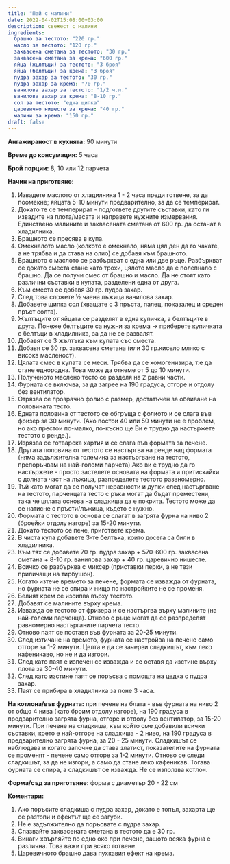 ```yaml
---
title: "Пай с малини"
date: 2022-04-02T15:08:00+03:00
description: свежест с малини
ingredients:
  брашно за тестото: "220 гр."
  масло за тестото: "120 гр."
  заквасена сметана за тестото: "30 гр."
  заквасена сметана за крема: "600 гр."
  яйца (жълтъци) за тестото: "3 броя"
  яйца (белтъци) за крема: "3 броя"
  пудра захар за тестото: "30 гр."
  пудра захар за крема: "70 гр."
  ванилова захар за тестото: "1/2 ч.л."
  ванилова захар за крема: "8-10 гр."
  сол за тестото: "една щипка"
  царевично нишесте за крема: "40 гр."
  малини за крема: "150 гр."
draft: false
---
```


**Ангажираност в кухнята:** 90 минути

**Време до консумация:** 5 часа

**Брой порции:** 8, 10 или 12 парчета

**Начин на приготвяне:**

1. Извадете маслото от хладилника 1 - 2 часа преди готвене, за да поомекне; яйцата 5-10 минути предварително, за да се темперират.
2. Докато те се темперират - подгответе другите съставки, като ги извадите на плота/масата и направете нужните измервания. Единствено малините и заквасената сметана от 600 гр. да останат в хладилника.
3. Брашното се пресява в купа.
4. Омекналото масло (колкото е омекнало, няма цял ден да го чакате, а не трябва и да става на олио) се добавя към брашното.
5. Брашното с маслото се разбъркват с една или две ръце. Разбъркват се докато сместа стане като трохи, цялото масло да е полепнало с брашно. Да се получи смес от брашно и масло. Да не стоят като различни съставки в купата, разделени една от друга.
6. Към сместа се добавя 30 гр. пудра захар. 
7. След това сложете ½ чаена лъжица ванилова захар.
8. Добавете щипка сол (хващате с 3 пръста, палец, показалец и среден пръст солта).
9. Жълтъците от яйцата се разделят в една купичка, а белтъците в друга. Понеже белтъците са нужни за крема → приберете купичката с белтъци в хладилника, за да не се развалят.
10. Добавят се 3 жълтъка към купата със сместа.
11. Добавя се 30 гр. заквасена сметана (или 30 гр.кисело мляко с висока масленост).
12. Цялата смес в купата се меси. Трябва да се хомогенизира, т.е да стане еднородна. Това може да отнеме от 5 до 10 минути.
13. Полученото маслено тесто се разделя на 2 равни части.
14. Фурната се включва, за да загрее на 190 градуса, отгоре и отдолу без вентилатор.
15. Отрязва се прозрачно фолио с размер, достатъчен за обвиване на половината тесто. 
16. Едната половина от тестото се обгръща с фолиото и се слага във фризер за 30 минути. (Ако постои 40 или 50 минути не е проблем, но ако престои по-малко, по-късно ще Ви е трудно да настържете тестото с ренде.).
17. Изрязва се готварска хартия и се слага във формата за печене.
18. Другата половина от тестото се настъргва на ренде над формата (няма задължителна големина за настъргване на тестото, препоръчвам на най-големи парчета).Ако ви е трудно да го настържете - просто застелете основата на формата и притискайки с долната част на лъжица, разпределете тестото развномерно.
19. Тъй като могат да се получат неравности и дупки след настъргване на тестото, парченцата тесто с ръка могат да бъдат преместени, така че цялата основа на сладкиша да е покрита. Тестото може да се натисне с пръсти/лъжица, където е нужно.
20. Формата с тестото в основа се слагат в загрята фурна на ниво 2 (броейки отдолу нагоре) за 15-20 минути.
21. Докато тестото се пече, пригответе крема.
22. В чиста купа добавете 3-те белтъка, които досега са били в хладилника.
23. Към тях се добавете 70 гр. пудра захар + 570-600 гр. заквасена сметана + 8-10 гр. ванилова захар + 40 гр. царевично нишесте.
24. Всичко се разбърква с миксер (приставки перки, а не тези приличащи на тирбушон).
25. Когато изтече времето за печене, формата се изважда от фурната, но фурната не се спира и нищо по настройките не се променя.
26. Белият крем се изсипва върху тестото.
27. Добавят се малините върху крема.
28. Изважда се тестото от фризера и се настъргва върху малините (на най-големи парченца). Отново с ръце могат да се разпределят равномерно настърганите парчета тесто.
29. Отново паят се поставя във фурната за 20-25 минути. 
30. След изтичане на времето, фурната се настройва на печене само отгоре за 1-2 минути. Целта е да се зачерви сладкишът, към леко кафеникаво, но не и да изгори.
31. След като паят е изпечен се изважда и се оставя да изстине върху плота за 30-40 минути.
32. След като изстине паят се поръсва с помощта на цедка с пудра захар.
33. Паят се прибира в хладилника за поне 3 часа.


**На котлона/във фурната:** при печене на блата - във фурната на ниво 2 от общо 4 нива (като броим отдолу нагоре), на 190 градуса в предварително загрята фурна, отгоре и отдолу без вентилатор, за 15-20 минути. При печене на сладкиша, към който сме добавили всички съставки, което е най-отгоре на сладкиша - 2 ниво, на 190 градуса в предварително загрята фурна, за 20 - 25 минути. Сладкишът се наблюдава и когато започне да става златист, показателите на фурната се променят - печене само отгоре за 1-2 минути. Отново се следи сладкишът, за да не изгори, а само да стане леко кафеникав. Тогава фурната се спира, а сладкишът се изважда. 
Не се използва котлон.

**Форма/съд за приготвяне:** форма с диаметър 20 - 22 см

**Коментари:** 
1. Ако поръсите сладкиша с пудра захар, докато е топъл, захарта ще се разтопи и ефектът ще се загуби.
2. Не е задължително да поръсвате с пудра захар.
3. Спазвайте заквасената сметана в тестото да е 30 гр.
4. Винаги хвърляйте по едно око при печене, защото всяка фурна е различна. Това важи при всяко готвене.
5. Царевичното брашно дава пухкавия ефект на крема.
